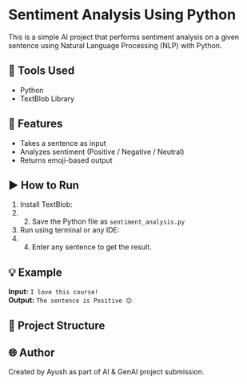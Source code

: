 # Sentiment Analysis Using Python

This is a simple AI project that performs sentiment analysis on a given sentence using Natural Language Processing (NLP) with Python.

## 🔧 Tools Used
- Python
- TextBlob Library

## 📌 Features
- Takes a sentence as input
- Analyzes sentiment (Positive / Negative / Neutral)
- Returns emoji-based output

## ▶️ How to Run
1. Install TextBlob:
2. 2. Save the Python file as `sentiment_analysis.py`
3. Run using terminal or any IDE:
4. 4. Enter any sentence to get the result.

## 💡 Example
**Input:** `I love this course!`  
**Output:** `The sentence is Positive 😊`

## 📁 Project Structure
## 🌐 Author
Created by Ayush as part of AI & GenAI project submission.

